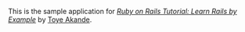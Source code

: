 This is the sample application for
[*Ruby on Rails Tutorial: Learn Rails by Example*](http://railstutorial.org/)
by [Toye Akande](http://michaelhartl.com/).

